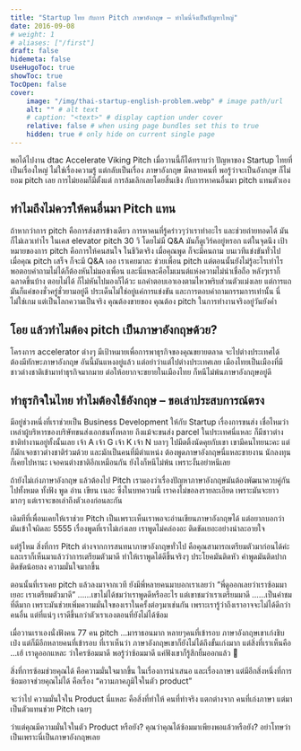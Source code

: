 ```yaml
---
title: "Startup ไทย กับการ Pitch ภาษาอังกฤษ – ทำไมนี่จึงเป็นปัญหาใหญ่"
date: 2016-09-08
# weight: 1
# aliases: ["/first"]
draft: false
hidemeta: false
UseHugoToc: true
showToc: true
TocOpen: false
cover:
    image: "/img/thai-startup-english-problem.webp" # image path/url
    alt: "" # alt text
    # caption: "<text>" # display caption under cover
    relative: false # when using page bundles set this to true
    hidden: true # only hide on current single page
---
```


พอได้ไปงาน dtac Accelerate Viking Pitch เมื่อวานนี้ก็ได้ทราบว่า ปัญหาของ Startup ไทยที่เป็นเรื่องใหญ่ ไม่ใช่เรื่องความรู้ แต่กลับเป็นเรื่อง ภาษาอังกฤษ
มีหลายคนที่ พอรู้ว่าจะเป็นอังกฤษ ก็ไม่ยอม pitch เลย การไม่ยอมก็มีตั้งแต่ การล้มเลิกเลยโดยสิ้นเชิง กับการหาคนอื่นมา pitch แทนตัวเอง

## ทำไมถึงไม่ควรให้คนอื่นมา Pitch แทน
ถ้าหากว่าการ pitch คือการส่งสารข้างเดียว การหาคนที่รู้คร่าวๆว่าเราทำอะไร และช่วยถ่ายทอดได้ มันก็ไม่เลวเท่าไร ในเคส elevator pitch 30 วิ โดยไม่มี Q&A มันก็ดูเวิร์คอยู่หรอก
แต่ในจุดนึง เป้าหมายของการ pitch คือการให้คนสนใจ ในชีวิตจริง เมื่อคุณพูด ก็จะมีคนถาม บนเวทีแข่งขันทั่วไป เมื่อคุณ pitch เสร็จ ก็จะมี Q&A
เออ เราเคยมาละ ช่วยเพื่อน pitch แต่ตอนนั้นยังไม่รู้อะไรเท่าไร พอตอบคำถามไม่ได้ก็ต้องหันไม่มองเพื่อน และนี่แหละคือโมเมนต์แห่งความไม่น่าเชื่อถือ
หลังๆเราก็ฉลาดขึ้นบ้าง ตอบไม่ได้ ก็ไม่หันไปมองก็ได้วะ แถคำตอบเอาเองตามไหวพริบส่วนตัวแม่งเลย แต่การแถมันก็แค่ของชั่วครู่ชั่วยามอยู่ดี
ประเด็นไม่ใช่อยู่แค่การแข่งขัน และการตอบคำถามกรรมการเท่านั้น นี่ไม่ใช่เกม แต่เป็นโลกความเป็นจริง คุณต้องขายของ คุณต้อง pitch ในการทำงานจริงอยู่วันยังค่ำ

## โอย แล้วทำไมต้อง pitch เป็นภาษาอังกฤษด้วย?
โครงการ accelerator ต่างๆ มีเป้าหมายเพื่อการพาธุรกิจของคุณขยายตลาด จะไปต่างประเทศได้ ต้องมีทักษะภาษาอังกฤษ อันนี้มันแหงอยู่แล้ว แต่อย่าว่าแต่ไปต่างประเทศเลย เมืองไทยเป็นเมืองที่มีชาวต่างชาติเข้ามาทำธุรกิจมากมาย ต่อให้อยากจะขยายในเมืองไทย ก็หนีไม่พ้นภาษาอังกฤษอยู่ดี

## ทำธุรกิจในไทย ทำไมต้องใช้อังกฤษ – ขอเล่าประสบการณ์ตรง
มีอยู่ช่วงหนึ่งที่เราช่วยเป็น Business Development ให้กับ Startup เรื่องการขนส่ง เชื่อไหมว่าเหล่าผู้บริหารของบริษัทขนส่งเอกชนทั้งหลาย ถึงแม้จะขนส่ง parcel ในประเทศนี่แหละ ก็มีชาวต่างชาติทำงานอยู่ทั้งนั้นเลย เจ้า A เจ้า G เจ้า K เจ้า N บลาๆ ไปมีตติ้งนัดคุยกับเขา เขามีคนไทยนะคะ แต่ก็มักเจอชาวต่างชาติร่วมด้วย และมักเป็นคนที่มีตำแหน่ง ต้องพูดภาษาอังกฤษนี่แหละขายงาน นักลงทุนก็เคยไปหานะ เจอคนต่างชาติอีกเหมือนกัน ยังไงก็หนีไม่พ้น เพราะงั้นอย่าหนีเลย
 
ถ้ายังไม่เก่งภาษาอังกฤษ แล้วต้องไป Pitch
เรามองว่าเรื่องปัญหาภาษาอังกฤษมันต้องพัฒนาควบคู่กันไปทั้งหมด ทั้งฟัง พูด อ่าน เขียน เนอะ ซึ่งในบทความนี้ เราคงไม่ขอลงรายละเอียด เพราะมันจะยาวมากๆ แต่เราจะขอเล่าถึงตัวเองก่อนละกัน
 
เดิมทีที่เพื่อนเคยให้เราช่วย Pitch เป็นเพราะเห็นเราพอจะอ่านเขียนภาษาอังกฤษได้ แต่อยากบอกว่ามันเข้าใจผิดละ 5555 เรื่องพูดที่เราไม่เก่งเลย เราพูดไม่คล่องอะ ติดขัดเยอะอย่างน่าละอายใจ
 
แต่รู้ไหม สิ่งที่การ Pitch ต่างจากการสนทนาภาษาอังกฤษทั่วไป คือคุณสามารถเตรียมตัวมาก่อนได้ค่ะ และเราก็เห็นมาแล้วว่าการเตรียมตัวมาดี ทำให้เราพูดได้ดีขึ้นจริงๆ ประโยคมันติดหัว คำพูดมันติดปาก ติดขัดน้อยลง ความมั่นใจมากขึ้น
 
ตอนนั้นที่เราเคย pitch แล้วลงมาจากเวที ยังมีพี่หลายคนมาบอกเราเลยว่า “พี่ดูออกเลยว่าเราซ้อมมาเยอะ เราเตรียมตัวมาดี”
……เขาไม่ได้ชมว่าเราพูดดีหรืออะไร แต่เขาชมว่าเราเตรียมมาดี
……เป็นคำชมที่ดีมาก เพราะมันช่วยเพิ่มความมั่นใจของเราในครั้งต่อๆมาเช่นกัน เพราะเรารู้ว่าถึงเราอาจจะไม่ได้ดีกว่าคนอื่น แต่ที่แน่ๆ เราดีขึ้นกว่าตัวเราเองตอนที่ยังไม่ได้ซ้อม
 
เมื่อวานเราเองนั่งฟังคน 77 คน pitch …มาราธอนมาก
หลายๆคนที่เข้ารอบ ภาษาอังกฤษเขาเก่งชิบเป๋ง แต่ก็มีอีกหลายคนที่เข้ารอบ ที่เราเห็นว่า ภาษาอังกฤษเขาก็ยังไม่ได้ถึงขั้นเก่งมาก
แต่สิ่งที่เราเห็นคือ …เฮ้ เราดูออกแหละ ว่าใครซ้อมมาดี
พอรู้ว่าซ้อมมาดี แค่ฟังเขาก็รู้สึกยิ้มออกแล้ว 🙂

สิ่งที่การซ้อมช่วยคุณได้ คือความมั่นใจมากขึ้น ในเรื่องการนำเสนอ และเรื่องภาษา แต่มีอีกสิ่งหนึ่งที่การซ้อมอาจช่วยคุณไม่ได้ คือเรื่อง “ความภาคภูมิใจในตัว product”
 
จะว่าไป ความมั่นใจใน Product นี่แหละ คือสิ่งที่ทำให้ คนที่ทำจริง แตกต่างจาก คนที่เก่งภาษา แต่มาเป็นตัวแทนช่วย Pitch เฉยๆ
 
ว่าแต่คุณมีความมั่นใจในตัว Product หรือยัง?
คุณว่าคุณได้ซ้อมมาเพียงพอแล้วหรือยัง?
อย่าโทษว่าเป็นเพราะนี่เป็นภาษาอังกฤษเลย